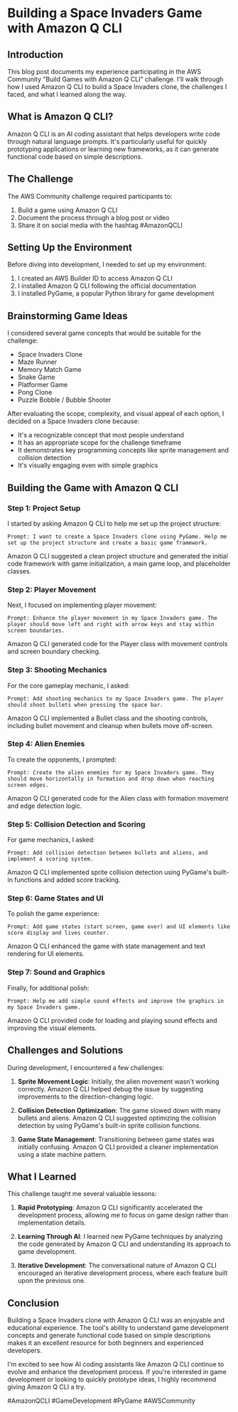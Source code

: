 # Building a Space Invaders Game with Amazon Q CLI

## Introduction

This blog post documents my experience participating in the AWS Community "Build Games with Amazon Q CLI" challenge. I'll walk through how I used Amazon Q CLI to build a Space Invaders clone, the challenges I faced, and what I learned along the way.

## What is Amazon Q CLI?

Amazon Q CLI is an AI coding assistant that helps developers write code through natural language prompts. It's particularly useful for quickly prototyping applications or learning new frameworks, as it can generate functional code based on simple descriptions.

## The Challenge

The AWS Community challenge required participants to:
1. Build a game using Amazon Q CLI
2. Document the process through a blog post or video
3. Share it on social media with the hashtag #AmazonQCLI

## Setting Up the Environment

Before diving into development, I needed to set up my environment:

1. I created an AWS Builder ID to access Amazon Q CLI
2. I installed Amazon Q CLI following the official documentation
3. I installed PyGame, a popular Python library for game development

## Brainstorming Game Ideas

I considered several game concepts that would be suitable for the challenge:
- Space Invaders Clone
- Maze Runner
- Memory Match Game
- Snake Game
- Platformer Game
- Pong Clone
- Puzzle Bobble / Bubble Shooter

After evaluating the scope, complexity, and visual appeal of each option, I decided on a Space Invaders clone because:
- It's a recognizable concept that most people understand
- It has an appropriate scope for the challenge timeframe
- It demonstrates key programming concepts like sprite management and collision detection
- It's visually engaging even with simple graphics

## Building the Game with Amazon Q CLI

### Step 1: Project Setup

I started by asking Amazon Q CLI to help me set up the project structure:

```
Prompt: I want to create a Space Invaders clone using PyGame. Help me set up the project structure and create a basic game framework.
```

Amazon Q CLI suggested a clean project structure and generated the initial code framework with game initialization, a main game loop, and placeholder classes.

### Step 2: Player Movement

Next, I focused on implementing player movement:

```
Prompt: Enhance the player movement in my Space Invaders game. The player should move left and right with arrow keys and stay within screen boundaries.
```

Amazon Q CLI generated code for the Player class with movement controls and screen boundary checking.

### Step 3: Shooting Mechanics

For the core gameplay mechanic, I asked:

```
Prompt: Add shooting mechanics to my Space Invaders game. The player should shoot bullets when pressing the space bar.
```

Amazon Q CLI implemented a Bullet class and the shooting controls, including bullet movement and cleanup when bullets move off-screen.

### Step 4: Alien Enemies

To create the opponents, I prompted:

```
Prompt: Create the alien enemies for my Space Invaders game. They should move horizontally in formation and drop down when reaching screen edges.
```

Amazon Q CLI generated code for the Alien class with formation movement and edge detection logic.

### Step 5: Collision Detection and Scoring

For game mechanics, I asked:

```
Prompt: Add collision detection between bullets and aliens, and implement a scoring system.
```

Amazon Q CLI implemented sprite collision detection using PyGame's built-in functions and added score tracking.

### Step 6: Game States and UI

To polish the game experience:

```
Prompt: Add game states (start screen, game over) and UI elements like score display and lives counter.
```

Amazon Q CLI enhanced the game with state management and text rendering for UI elements.

### Step 7: Sound and Graphics

Finally, for additional polish:

```
Prompt: Help me add simple sound effects and improve the graphics in my Space Invaders game.
```

Amazon Q CLI provided code for loading and playing sound effects and improving the visual elements.

## Challenges and Solutions

During development, I encountered a few challenges:

1. **Sprite Movement Logic**: Initially, the alien movement wasn't working correctly. Amazon Q CLI helped debug the issue by suggesting improvements to the direction-changing logic.

2. **Collision Detection Optimization**: The game slowed down with many bullets and aliens. Amazon Q CLI suggested optimizing the collision detection by using PyGame's built-in sprite collision functions.

3. **Game State Management**: Transitioning between game states was initially confusing. Amazon Q CLI provided a cleaner implementation using a state machine pattern.

## What I Learned

This challenge taught me several valuable lessons:

1. **Rapid Prototyping**: Amazon Q CLI significantly accelerated the development process, allowing me to focus on game design rather than implementation details.

2. **Learning Through AI**: I learned new PyGame techniques by analyzing the code generated by Amazon Q CLI and understanding its approach to game development.

3. **Iterative Development**: The conversational nature of Amazon Q CLI encouraged an iterative development process, where each feature built upon the previous one.

## Conclusion

Building a Space Invaders clone with Amazon Q CLI was an enjoyable and educational experience. The tool's ability to understand game development concepts and generate functional code based on simple descriptions makes it an excellent resource for both beginners and experienced developers.

I'm excited to see how AI coding assistants like Amazon Q CLI continue to evolve and enhance the development process. If you're interested in game development or looking to quickly prototype ideas, I highly recommend giving Amazon Q CLI a try.

#AmazonQCLI #GameDevelopment #PyGame #AWSCommunity
